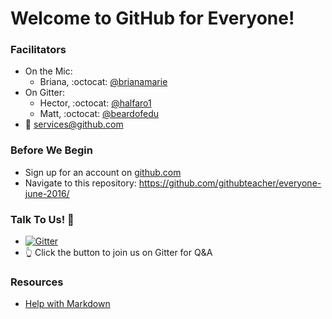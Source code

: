 # Welcome to GitHub for Everyone!

### Facilitators
- On the Mic:
  - Briana, :octocat: [@brianamarie](http://github.com/brianamarie)
- On Gitter:
  - Hector, :octocat: [@halfaro1](http://github.com/halfaro1)
  - Matt, :octocat: [@beardofedu](http://github.com/beardofedu)
- :email: [services@github.com](mailto:services@github.com)

### Before We Begin
- Sign up for an account on [github.com](http://github.com)
- Navigate to this repository: https://github.com/githubteacher/everyone-june-2016/

### Talk To Us! :speech_balloon:
- [![Gitter](https://badges.gitter.im/githubteacher/everyone-june-2016.svg)](https://gitter.im/githubteacher/everyone-june-2016?utm_source=badge&utm_medium=badge&utm_campaign=pr-badge)
- :point_up_2: Click the button to join us on Gitter for Q&A

### Resources
- [Help with Markdown](https://guides.github.com/features/mastering-markdown/)
